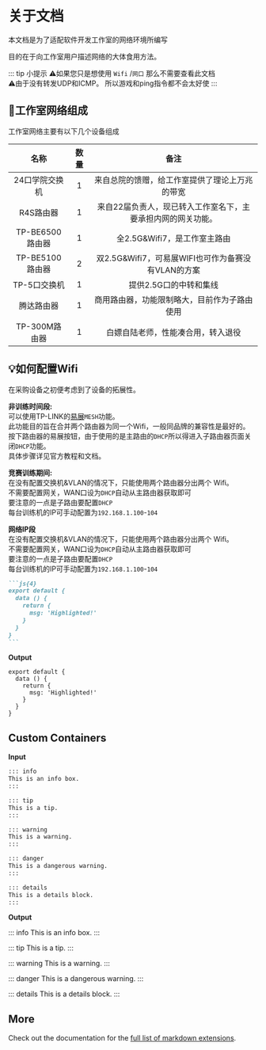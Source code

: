 # 关于文档
本文档是为了适配软件开发工作室的网络环境所编写

目的在于向工作室用户描述网络的大体食用方法。

::: tip 小提示
:warning:如果您只是想使用 `Wifi` /`网口` 那么不需要查看此文档<br>
:warning:由于没有转发UDP和ICMP。 所以游戏和ping指令都不会太好使
:::


## :page_with_curl:工作室网络组成

工作室网络主要有以下几个设备组成

|     名称       | 数量 |  备注    |
| :----:|:----:| :----:|
|24口学院交换机|1|来自总院的馈赠，给工作室提供了理论上万兆的带宽|
|R4S路由器|1|来自22届负责人，现已转入工作室名下，主要承担内网的网关功能。|
|TP-BE6500路由器|1|全2.5G&Wifi7，是工作室主路由|
|TP-BE5100路由器|2|双2.5G&Wifi7，可易展WIFI也可作为备赛没有VLAN的方案|
|TP-5口交换机|1|提供2.5G口的中转和集线|
|腾达路由器|1|商用路由器，功能限制略大，目前作为子路由使用|
|TP-300M路由器|1|白嫖自陆老师，性能凑合用，转入退役|

## :bulb:如何配置Wifi

在采购设备之初便考虑到了设备的拓展性。

**非训练时间段:** 
<br>可以使用TP-LINK的[易展](https://smb.tp-link.com.cn/service/detail_article_4734.html)`MESH`功能。<br>
此功能目的旨在合并两个路由器为同一个Wifi，一般同品牌的兼容性是最好的。 <br>
按下路由器的易展按钮，由于使用的是主路由的`DHCP`所以得进入子路由器页面关闭`DHCP`功能。<br>
具体步骤详见官方教程和文档。
<br>

**竞赛训练期间:**
<br> 在没有配置交换机&VLAN的情况下，只能使用两个路由器分出两个 Wifi。<br>不需要配置网关，WAN口设为`DHCP`自动从主路由器获取即可<br>要注意的一点是子路由要配置`DHCP`<br>每台训练机的IP可手动配置为`192.168.1.100`-`104`


**网络IP段**
<br> 在没有配置交换机&VLAN的情况下，只能使用两个路由器分出两个 Wifi。<br>不需要配置网关，WAN口设为`DHCP`自动从主路由器获取即可<br>要注意的一点是子路由要配置`DHCP`<br>每台训练机的IP可手动配置为`192.168.1.100`-`104`



````md
```js{4}
export default {
  data () {
    return {
      msg: 'Highlighted!'
    }
  }
}
```
````

**Output**

```js{4}
export default {
  data () {
    return {
      msg: 'Highlighted!'
    }
  }
}
```

## Custom Containers

**Input**

```md
::: info
This is an info box.
:::

::: tip
This is a tip.
:::

::: warning
This is a warning.
:::

::: danger
This is a dangerous warning.
:::

::: details
This is a details block.
:::
```

**Output**

::: info
This is an info box.
:::

::: tip
This is a tip.
:::

::: warning
This is a warning.
:::

::: danger
This is a dangerous warning.
:::

::: details
This is a details block.
:::

## More

Check out the documentation for the [full list of markdown extensions](https://vitepress.dev/guide/markdown).
